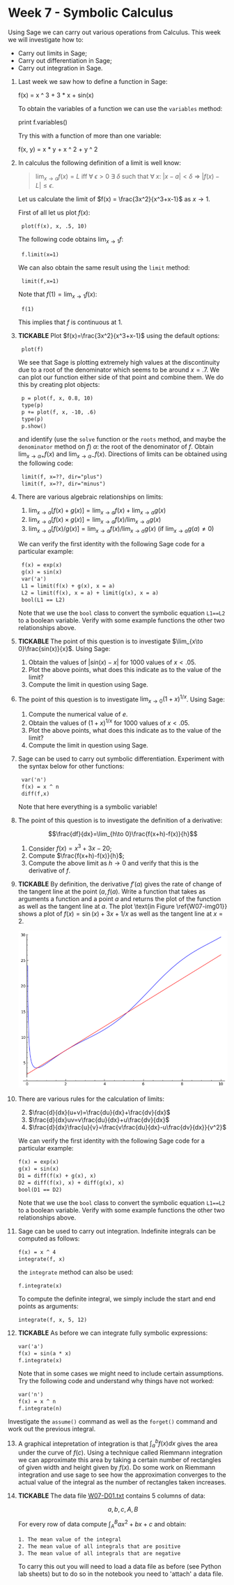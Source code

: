 # Week 7 - Symbolic Calculus

Using Sage we can carry out various operations from Calculus. This week we will investigate how to:

- Carry out limits in Sage;
- Carry out differentiation in Sage;
- Carry out integration in Sage.

1. Last week we saw how to define a function in Sage:

    f(x) = x ^ 3 + 3 * x + sin(x)

    To obtain the variables of a function we can use the `variables` method:

    print f.variables()

    Try this with a function of more than one variable:

    f(x, y) = x * y + x ^ 2 + y ^ 2

2. In calculus the following definition of a limit is well know:

    >  $\lim_{x\to a}f(x)=L$ iff $\forall\; \epsilon>0$ $\exists$ $\delta$ such that $\forall\; x$: $|x-a|<\delta$ $\Rightarrow$ $|f(x)-L|\leq \epsilon$.

    Let us calculate the limit of $f(x) = \frac{3x^2}{x^3+x-1}$ as $x\to 1$.

    First of all let us plot $f(x)$:

        plot(f(x), x, .5, 10)

    The following code obtains $\lim_{x\to 1}f$:

        f.limit(x=1)

    We can also obtain the same result using the `limit` method:

        limit(f,x=1)

    Note that $f(1)=\lim_{x\to 1}f(x)$:

        f(1)

    This implies that $f$ is continuous at 1.

3. **TICKABLE** Plot $f(x)=\frac{3x^2}{x^3+x-1}$ using the default options:

        plot(f)

    We see that Sage is plotting extremely high values at the discontinuity due to a root of the denominator which seems to be around $x=.7$. We can plot our function either side of that point and combine them. We do this by creating plot objects:

        p = plot(f, x, 0.8, 10)
        type(p)
        p += plot(f, x, -10, .6)
        type(p)
        p.show()

    and identify (use the `solve` function or the `roots` method, and maybe the `denominator` method on $f$) $\alpha$: the root of the denominator of $f$. Obtain $\lim_{x\to\alpha +}f(x)$ and $\lim_{x\to\alpha -}f(x)$. Directions of limits can be obtained using the following code:

        limit(f, x=??, dir="plus")
        limit(f, x=??, dir="minus")


4. There are various algebraic relationships on limits:

    1. $\lim_{x\to a}[f(x)+g(x)]=\lim_{x\to a}f(x) + \lim_{x\to a}g(x)$
    2. $\lim_{x\to a}[f(x)\times g(x)]=\lim_{x\to a}f(x) / \lim_{x\to a}g(x)$
    3. $\lim_{x\to a}[f(x)/g(x)]=\lim_{x\to a}f(x) / \lim_{x\to a}g(x)$ (if $\lim_{x\to a}g(a)\ne 0$)


    We can verify the first identity with the following Sage code for a particular example:

        f(x) = exp(x)
        g(x) = sin(x)
        var('a')
        L1 = limit(f(x) + g(x), x = a)
        L2 = limit(f(x), x = a) + limit(g(x), x = a)
        bool(L1 == L2)

    Note that we use the `bool` class to convert the symbolic equation `L1==L2` to a boolean variable. Verify with some example functions the other two relationships above.

5. **TICKABLE** The point of this question is to investigate $\lim_{x\to 0}\frac{sin(x)}{x}$. Using Sage:

    1. Obtain the values of $|sin(x)-x|$ for 1000 values of $x<.05$.
    2. Plot the above points, what does this indicate as to the value of the limit?
    3. Compute the limit in question using Sage.

6. The point of this question is to investigate $\lim_{x\to 0}(1+x)^{1/x}$. Using Sage:

    1. Compute the numerical value of $e$.
    2. Obtain the values of $(1+x)^{1/x}$ for 1000 values of $x<.05$.
    3. Plot the above points, what does this indicate as to the value of the limit?
    4. Compute the limit in question using Sage.

7. Sage can be used to carry out symbolic differentiation. Experiment with the syntax below for other functions:

        var('n')
        f(x) = x ^ n
        diff(f,x)

    Note that here everything is a symbolic variable!

8. The point of this question is to investigate the definition of a derivative:

    $$\frac{df}{dx}=\lim_{h\to 0}\frac{f(x+h)-f(x)}{h}$$

    1. Consider $f(x) = x^3 + 3x - 20$;
    2. Compute $\frac{f(x+h)-f(x)}{h}$;
    3. Compute the above limit as $h\to 0$ and verify that this is the derivative of $f$.

9. **TICKABLE** By definition, the derivative $f'(a)$ gives the rate of change of the tangent line at the point $(a,f(a)$. Write a function that takes as arguments a function and a point $a$ and returns the plot of the function as well as the tangent line at $a$. The plot \text{in Figure \ref{W07-img01}} shows a plot of $f(x)=\sin(x)+3x+1/x$ as well as the tangent line at $x=2$.

    ![\text{Tangent at $x=2$.}\label{W07-img01}](./Images/W07-img01.png)

10. There are various rules for the calculation of limits:

    2. $\frac{d}{dx}(u+v)=\frac{du}{dx}+\frac{dv}{dx}$
    2. $\frac{d}{dx}uv=v\frac{du}{dx}+u\frac{dv}{dx}$
    3. $\frac{d}{dx}\frac{u}{v}=\frac{v\frac{du}{dx}-u\frac{dv}{dx}}{v^2}$


    We can verify the first identity with the following Sage code for a particular example:

        f(x) = exp(x)
        g(x) = sin(x)
        D1 = diff(f(x) + g(x), x)
        D2 = diff(f(x), x) + diff(g(x), x)
        bool(D1 == D2)

    Note that we use the `bool` class to convert the symbolic equation `L1==L2` to a boolean variable. Verify with some example functions the other two relationships above.

11. Sage can be used to carry out integration. Indefinite integrals can be computed as follows:

        f(x) = x ^ 4
        integrate(f, x)

    the `integrate` method can also be used:

        f.integrate(x)

    To compute the definite integral, we simply include the start and end points as arguments:

        integrate(f, x, 5, 12)


12. **TICKABLE** As before we can integrate fully symbolic expressions:

        var('a')
        f(x) = sin(a * x)
        f.integrate(x)

    Note that in some cases we might need to include certain assumptions. Try the following code and understand why things have not worked:

        var('n')
        f(x) = x ^ n
        f.integrate(n)

   Investigate the `assume()` command as well as the `forget()` command and work out the previous integral.

13. A graphical intepretation of integration is that $\int_a^bf(x)dx$ gives the area under the curve of $f(c)$. Using a technique called Riemmann integration we can approximate this area by taking a certain number of rectangles of given width and height given by $f(x)$. Do some work on Riemmann integration and use sage to see how the approximation converges to the actual value of the integral as the number of rectangles taken increases.

15. **TICKABLE** The data file [W07-D01.txt](./Data/W07-D01.txt) contains 5 columns of data:

    $$a,b,c,A,B$$

    For every row of data compute $\int_{A}^{B}ax^2+bx+c$ and obtain:

        1. The mean value of the integral
        2. The mean value of all integrals that are positive
        3. The mean value of all integrals that are negative

    To carry this out you will need to load a data file as before (see Python lab sheets) but to do so in the notebook you need to 'attach' a data file.
